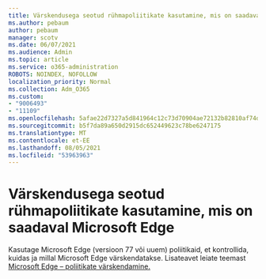 ```yaml
---
title: Värskendusega seotud rühmapoliitikate kasutamine, mis on saadaval Microsoft Edge
ms.author: pebaum
author: pebaum
manager: scotv
ms.date: 06/07/2021
ms.audience: Admin
ms.topic: article
ms.service: o365-administration
ROBOTS: NOINDEX, NOFOLLOW
localization_priority: Normal
ms.collection: Adm_O365
ms.custom:
- "9006493"
- "11109"
ms.openlocfilehash: 5afae22d7327a5d841964c12c73d70904ae72132b82810af74d32fc15ef30d6f
ms.sourcegitcommit: b5f7da89a650d2915dc652449623c78be6247175
ms.translationtype: MT
ms.contentlocale: et-EE
ms.lasthandoff: 08/05/2021
ms.locfileid: "53963963"
---
```

# <a name="use-update-related-group-policies-available-in-microsoft-edge"></a>Värskendusega seotud rühmapoliitikate kasutamine, mis on saadaval Microsoft Edge

Kasutage Microsoft Edge (versioon 77 või uuem) poliitikaid, et kontrollida, kuidas ja millal Microsoft Edge värskendatakse. Lisateavet leiate teemast [Microsoft Edge – poliitikate värskendamine.](/DeployEdge/microsoft-edge-update-policies#available-policies)
